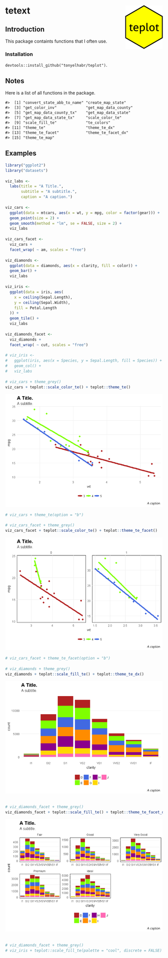 
tetext <img src="man/figures/logo.png" align="right"/>
======================================================

Introduction
------------

This package containts functions that I often use.

### Installation

`devtools::install_github("tonyelhabr/teplot")`.

Notes
-----

Here is a list of all functions in the package.

    #>  [1] "convert_state_abb_to_name" "create_map_state"         
    #>  [3] "get_color_inv"             "get_map_data_county"      
    #>  [5] "get_map_data_county_tx"    "get_map_data_state"       
    #>  [7] "get_map_data_state_tx"     "scale_color_te"           
    #>  [9] "scale_fill_te"             "te_colors"                
    #> [11] "theme_te"                  "theme_te_dx"              
    #> [13] "theme_te_facet"            "theme_te_facet_dx"        
    #> [15] "theme_te_map"

Examples
--------

``` r
library("ggplot2")
library("datasets")

viz_labs <-
  labs(title = "A Title.",
       subtitle = "A subtitle.",
       caption = "A caption.")

viz_cars <-
  ggplot(data = mtcars, aes(x = wt, y = mpg, color = factor(gear))) +
  geom_point(size = 2) +
  geom_smooth(method = "lm", se = FALSE, size = 2) +
  viz_labs

viz_cars_facet <-
  viz_cars +
  facet_wrap( ~ am, scales = "free")

viz_diamonds <-
  ggplot(data = diamonds, aes(x = clarity, fill = color)) +
  geom_bar() +
  viz_labs

viz_iris <-
  ggplot(data = iris, aes(
    x = ceiling(Sepal.Length),
    y = ceiling(Sepal.Width),
    fill = Petal.Length
  )) +
  geom_tile() +
  viz_labs

viz_diamonds_facet <-
  viz_diamonds +
  facet_wrap( ~ cut, scales = "free")

# viz_iris <-
#   ggplot(iris, aes(x = Species, y = Sepal.Length, fill = Species)) +
#   geom_col() +
#   viz_labs

# viz_cars + theme_grey()
viz_cars + teplot::scale_color_te() + teplot::theme_te()
```

![](man/README/README-unnamed-chunk-6-1.png)

``` r
# viz_cars + theme_te(option = "b")

# viz_cars_facet + theme_grey()
viz_cars_facet + teplot::scale_color_te() + teplot::theme_te_facet()
```

![](man/README/README-unnamed-chunk-6-2.png)

``` r
# viz_cars_facet + theme_te_facet(option = "b")

# viz_diamonds + theme_grey()
viz_diamonds + teplot::scale_fill_te() + teplot::theme_te_dx()
```

![](man/README/README-unnamed-chunk-6-3.png)

``` r

# viz_diamonds_facet + theme_grey()
viz_diamonds_facet + teplot::scale_fill_te() + teplot::theme_te_facet_dx()
```

![](man/README/README-unnamed-chunk-6-4.png)

``` r

# viz_diamonds_facet + theme_grey()
# viz_iris + teplot::scale_fill_te(palette = "cool", discrete = FALSE) + teplot::theme_te()
```
